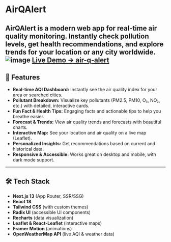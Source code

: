 # AirQAlert



**AirQAlert** is a modern web app for real-time air quality monitoring. Instantly check pollution levels, get health recommendations, and explore trends for your location or any city worldwide.
![image](https://github.com/user-attachments/assets/c7072eb1-2f0c-4135-9787-cff1f9243674)
[Live Demo → air-q-alert](https://air-q-alert.vercel.app/)
---

## 🌟 Features
- **Real-time AQI Dashboard:** Instantly see the air quality index for your area or searched cities.
- **Pollutant Breakdown:** Visualize key pollutants (PM2.5, PM10, O₃, NO₂, etc.) with detailed, interactive cards.
- **Fun Fact & Health Tips:** Engaging facts and actionable tips to help you breathe easier.
- **Forecast & Trends:** View air quality trends and forecasts with beautiful charts.
- **Interactive Map:** See your location and air quality on a live map (Leaflet).
- **Personalized Insights:** Get recommendations based on current and historical data.
- **Responsive & Accessible:** Works great on desktop and mobile, with dark mode support.

---

## 🛠 Tech Stack
- **Next.js 13** (App Router, SSR/SSG)
- **React 18**
- **Tailwind CSS** (with custom themes)
- **Radix UI** (accessible UI components)
- **Recharts** (data visualization)
- **Leaflet & React-Leaflet** (interactive maps)
- **Framer Motion** (animations)
- **OpenWeatherMap API** (live AQI & weather data)
